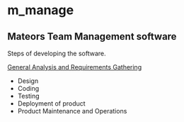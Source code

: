 # m_manage

## Mateors Team Management software

Steps of developing the software.

[ General Analysis and Requirements Gathering ](https://github.com/tirahman105/m_manage/blob/main/requirement_analysis)
*  Design
* Coding
* Testing
* Deployment of product
* Product Maintenance and Operations
